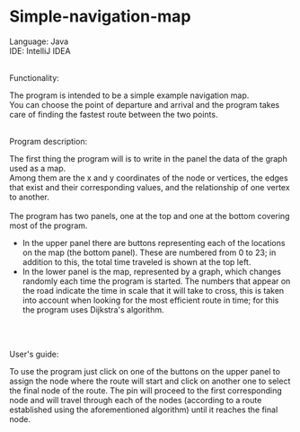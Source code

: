 # Simple-navigation-map

Language: Java<br />
IDE: IntelliJ IDEA<br /><br />

Functionality:

The program is intended to be a simple example navigation map. <br />
You can choose the point of departure and arrival and the program takes care of finding the fastest route between the two points.<br /><br />

Program description:

The first thing the program will is to write in the panel the data of the graph used as a map.<br />
Among them are the x and y coordinates of the node or vertices, the edges that exist and their corresponding values, and the relationship of one vertex to another.<br /><br />
The program has two panels, one at the top and one at the bottom covering most of the program.<br />
- In the upper panel there are buttons representing each of the locations on the map (the bottom panel). These are numbered from 0 to 23; in addition to this, the total time traveled is shown at the top left.<br />
- In the lower panel is the map, represented by a graph, which changes randomly each time the program is started. The numbers that appear on the road indicate the time in scale that it will take to cross, this is taken into account when looking for the most efficient route in time; for this the program uses Dijkstra's algorithm.<br />

<br /><br />

User's guide:

To use the program just click on one of the buttons on the upper panel to assign the node where the route will start and click on another one to select the final node of the route. The pin will proceed to the first corresponding node and will travel through each of the nodes (according to a route established using the aforementioned algorithm) until it reaches the final node.
